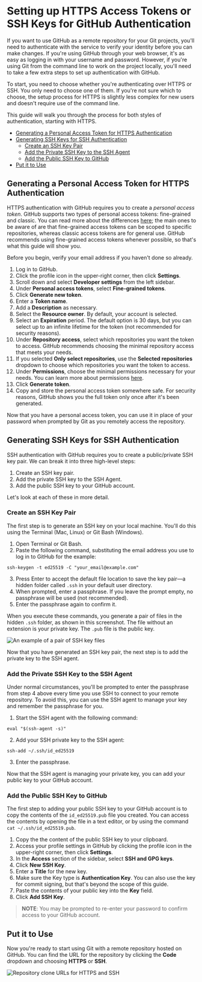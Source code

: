 # Setting up HTTPS Access Tokens or SSH Keys for GitHub Authentication

If you want to use GitHub as a remote repository for your Git projects, you'll need to authenticate with the service to verify your identity before you can make changes. If you're using GitHub through your web browser, it's as easy as logging in with your username and password. However, if you're using Git from the command line to work on the project locally, you'll need to take a few extra steps to set up authentication with GitHub.

To start, you need to choose whether you're authenticating over HTTPS or SSH. You only need to choose one of them. If you're not sure which to choose, the setup process for HTTPS is slightly less complex for new users and doesn't require use of the command line.

This guide will walk you through the process for both styles of authentication, starting with HTTPS.

* [Generating a Personal Access Token for HTTPS Authentication](#generating-a-personal-access-token-for-https-authentication)
* [Generating SSH Keys for SSH Authentication](#generating-ssh-keys-for-ssh-authentication)
  * [Create an SSH Key Pair](#create-an-ssh-key-pair)
  * [Add the Private SSH Key to the SSH Agent](#add-the-private-ssh-key-to-the-ssh-agent)
  * [Add the Public SSH Key to GitHub](#add-the-public-ssh-key-to-github)
* [Put it to Use](#put-it-to-use)

## Generating a Personal Access Token for HTTPS Authentication

HTTPS authentication with GitHub requires you to create a *personal access token*. GitHub supports two types of personal access tokens: fine-grained and classic. You can read more about the differences [here](https://docs.github.com/en/authentication/keeping-your-account-and-data-secure/managing-your-personal-access-tokens#types-of-personal-access-tokens); the main ones to be aware of are that fine-grained access tokens can be scoped to specific repositories, whereas classic access tokens are for general use. GitHub recommends using fine-grained access tokens whenever possible, so that's what this guide will show you. 

Before you begin, verify your email address if you haven't done so already.

1. Log in to GitHub.
2. Click the profile icon in the upper-right corner, then click **Settings**.
3. Scroll down and select **Developer settings** from the left sidebar.
4. Under **Personal access tokens**, select **Fine-grained tokens**.
5. Click **Generate new token**.
6. Enter a **Token name**.
7. Add a **Description** as necessary.
8. Select the **Resource owner**. By default, your account is selected.
9. Select an **Expiration** period. The default option is 30 days, but you can select up to an infinite lifetime for the token (not recommended for security reasons).
10. Under **Repository access**, select which repositories you want the token to access. GitHub recommends choosing the minimal repository access that meets your needs.
11. If you selected **Only select repositories**, use the **Selected repositories** dropdown to choose which repositories you want the token to access.
12. Under **Permissions**, choose the minimal permissions necessary for your needs. You can learn more about permissions [here](https://docs.github.com/en/rest/authentication/permissions-required-for-fine-grained-personal-access-tokens).
13. Click **Generate token**.
14. Copy and store the personal access token somewhere safe. For security reasons, GitHub shows you the full token only once after it's been generated.

Now that you have a personal access token, you can use it in place of your password when prompted by Git as you remotely access the repository.

## Generating SSH Keys for SSH Authentication

SSH authentication with GitHub requires you to create a public/private SSH key pair. We can break it into three high-level steps:

1. Create an SSH key pair.
2. Add the private SSH key to the SSH Agent.
3. Add the public SSH key to your GitHub account.

Let's look at each of these in more detail.

### Create an SSH Key Pair

The first step is to generate an SSH key on your local machine. You'll do this using the Terminal (Mac, Linux) or Git Bash (Windows).

1. Open Terminal or Git Bash.
2. Paste the following command, substituting the email address you use to log in to GitHub for the example:

`ssh-keygen -t ed25519 -C "your_email@example.com"`

3. Press Enter to accept the default file location to save the key pair&mdash;a hidden folder called `.ssh` in your default user directory.
4. When prompted, enter a passphrase. If you leave the prompt empty, no passphrase will be used (not recommended).
5. Enter the passphrase again to confirm it.

When you execute these commands, you generate a pair of files in the hidden `.ssh` folder, as shown in this screenshot. The file without an extension is your private key. The `.pub` file is the public key.

![An example of a pair of SSH key files](https://www.natebee.com/portfolio/writing/images/gh-auth-ssh-key-pair.png)

Now that you have generated an SSH key pair, the next step is to add the private key to the SSH agent.

### Add the Private SSH Key to the SSH Agent

Under normal circumstances, you'll be prompted to enter the passphrase from step 4 above every time you use SSH to connect to your remote repository. To avoid this, you can use the SSH agent to manage your key and remember the passphrase for you.

1. Start the SSH agent with the following command:

`eval "$(ssh-agent -s)"`

2. Add your SSH private key to the SSH agent:

`ssh-add ~/.ssh/id_ed25519`

3. Enter the passphrase.

Now that the SSH agent is managing your private key, you can add your public key to your GitHub account.

### Add the Public SSH Key to GitHub

The first step to adding your public SSH key to your GitHub account is to copy the contents of the `id_ed25519.pub` file you created. You can access the contents by opening the file in a text editor, or by using the command `cat ~/.ssh/id_ed25519.pub`.

1. Copy the the content of the public SSH key to your clipboard.
2. Access your profile settings in GitHub by clicking the profile icon in the upper-right corner, then click **Settings**.
3. In the **Access** section of the sidebar, select **SSH and GPG keys**.
4. Click **New SSH Key**.
5. Enter a **Title** for the new key.
6. Make sure the Key type is **Authentication Key**. You can also use the key for commit signing, but that's beyond the scope of this guide.
7. Paste the contents of your public key into the **Key** field.
8. Click **Add SSH Key**.

> **NOTE**: You may be prompted to re-enter your password to confirm access to your GitHub account.

## Put it to Use

Now you're ready to start using Git with a remote repository hosted on GitHub. You can find the URL for the repository by clicking the **Code** dropdown and choosing **HTTPS** or **SSH**.

![Repository clone URLs for HTTPS and SSH](https://www.natebee.com/portfolio/writing/images/gh-auth-clone-urls.png)